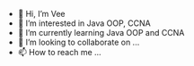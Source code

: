 - 👋 Hi, I’m Vee
- 👀 I’m interested in Java OOP, CCNA
- 🌱 I’m currently learning Java OOP and CCNA
- 💞️ I’m looking to collaborate on ...
- 📫 How to reach me ...

<!---
BreezeMateVee/BreezeMateVee is a ✨ special ✨ repository because its `README.md` (this file) appears on your GitHub profile.
You can click the Preview link to take a look at your changes.
--->
